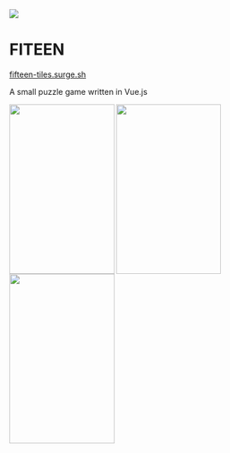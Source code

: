 <img src="http://i.imgur.com/VUYgK7v.png">
<h1> FITEEN </h1>
<a href="fifteen-tiles.surge.sh">fifteen-tiles.surge.sh</a>
<p>A small puzzle game written in Vue.js</p>

<img src="http://imgur.com/E9ys8Vr.png" width="187.5" height="303" align="left"/>
<img src="http://imgur.com/TQp0HRA.png" width="187.5" height="303" align="left"/>
<img src="http://imgur.com/28v4JWT.png" width="187.5" height="303" align="left"/>
